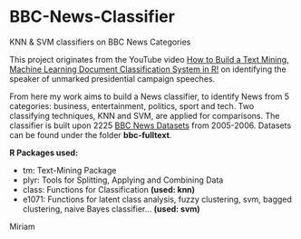 # BBC-News-Classifier
KNN &amp; SVM classifiers on BBC News Categories

This project originates from the YouTube video [How to Build a Text Mining, Machine Learning Document Classification System in R!](https://www.youtube.com/watch?v=j1V2McKbkLo) on identifying the speaker of unmarked presidential campaign speeches. 

From here my work aims to build a News classifier, to identify News from 5 categories: business, entertainment, politics, sport and tech. Two classifying techniques, KNN and SVM, are applied for comparisons. The classifier is built upon 2225 [BBC News Datasets](http://mlg.ucd.ie/datasets/bbc.html) from 2005-2006. Datasets can be found under the folder __bbc-fulltext__.

**R Packages used:**
* tm: Text-Mining Package
* plyr: Tools for Splitting, Applying and Combining Data
* class: Functions for Classification __(used: knn)__
* e1071: Functions for latent class analysis, fuzzy clustering, svm, bagged clustering, naive Bayes classifier... __(used: svm)__

Miriam

